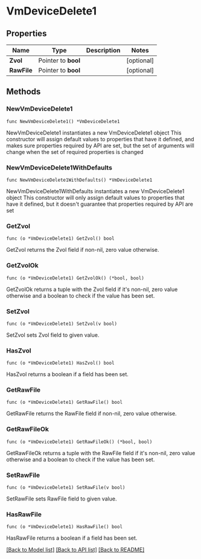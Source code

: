 # VmDeviceDelete1

## Properties

Name | Type | Description | Notes
------------ | ------------- | ------------- | -------------
**Zvol** | Pointer to **bool** |  | [optional] 
**RawFile** | Pointer to **bool** |  | [optional] 

## Methods

### NewVmDeviceDelete1

`func NewVmDeviceDelete1() *VmDeviceDelete1`

NewVmDeviceDelete1 instantiates a new VmDeviceDelete1 object
This constructor will assign default values to properties that have it defined,
and makes sure properties required by API are set, but the set of arguments
will change when the set of required properties is changed

### NewVmDeviceDelete1WithDefaults

`func NewVmDeviceDelete1WithDefaults() *VmDeviceDelete1`

NewVmDeviceDelete1WithDefaults instantiates a new VmDeviceDelete1 object
This constructor will only assign default values to properties that have it defined,
but it doesn't guarantee that properties required by API are set

### GetZvol

`func (o *VmDeviceDelete1) GetZvol() bool`

GetZvol returns the Zvol field if non-nil, zero value otherwise.

### GetZvolOk

`func (o *VmDeviceDelete1) GetZvolOk() (*bool, bool)`

GetZvolOk returns a tuple with the Zvol field if it's non-nil, zero value otherwise
and a boolean to check if the value has been set.

### SetZvol

`func (o *VmDeviceDelete1) SetZvol(v bool)`

SetZvol sets Zvol field to given value.

### HasZvol

`func (o *VmDeviceDelete1) HasZvol() bool`

HasZvol returns a boolean if a field has been set.

### GetRawFile

`func (o *VmDeviceDelete1) GetRawFile() bool`

GetRawFile returns the RawFile field if non-nil, zero value otherwise.

### GetRawFileOk

`func (o *VmDeviceDelete1) GetRawFileOk() (*bool, bool)`

GetRawFileOk returns a tuple with the RawFile field if it's non-nil, zero value otherwise
and a boolean to check if the value has been set.

### SetRawFile

`func (o *VmDeviceDelete1) SetRawFile(v bool)`

SetRawFile sets RawFile field to given value.

### HasRawFile

`func (o *VmDeviceDelete1) HasRawFile() bool`

HasRawFile returns a boolean if a field has been set.


[[Back to Model list]](../README.md#documentation-for-models) [[Back to API list]](../README.md#documentation-for-api-endpoints) [[Back to README]](../README.md)


